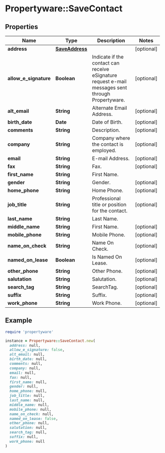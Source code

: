 # Propertyware::SaveContact

## Properties

| Name | Type | Description | Notes |
| ---- | ---- | ----------- | ----- |
| **address** | [**SaveAddress**](SaveAddress.md) |  | [optional] |
| **allow_e_signature** | **Boolean** | Indicate if the contact can receive eSignature request e-mail messages sent through Propertyware. | [optional] |
| **alt_email** | **String** | Alternate Email Address. | [optional] |
| **birth_date** | **Date** | Date of Birth. | [optional] |
| **comments** | **String** | Description. | [optional] |
| **company** | **String** | Company where the contact is employed. | [optional] |
| **email** | **String** | E-mail Address. | [optional] |
| **fax** | **String** | Fax. | [optional] |
| **first_name** | **String** | First Name. |  |
| **gender** | **String** | Gender. | [optional] |
| **home_phone** | **String** | Home Phone. | [optional] |
| **job_title** | **String** | Professional title or position for the contact. | [optional] |
| **last_name** | **String** | Last Name. |  |
| **middle_name** | **String** | First Name. | [optional] |
| **mobile_phone** | **String** | Mobile Phone. | [optional] |
| **name_on_check** | **String** | Name On Check. | [optional] |
| **named_on_lease** | **Boolean** | Is Named On Lease. | [optional] |
| **other_phone** | **String** | Other Phone. | [optional] |
| **salutation** | **String** | Salutation. | [optional] |
| **search_tag** | **String** | SearchTag. | [optional] |
| **suffix** | **String** | Suffix. | [optional] |
| **work_phone** | **String** | Work Phone. | [optional] |

## Example

```ruby
require 'propertyware'

instance = Propertyware::SaveContact.new(
  address: null,
  allow_e_signature: false,
  alt_email: null,
  birth_date: null,
  comments: null,
  company: null,
  email: null,
  fax: null,
  first_name: null,
  gender: null,
  home_phone: null,
  job_title: null,
  last_name: null,
  middle_name: null,
  mobile_phone: null,
  name_on_check: null,
  named_on_lease: false,
  other_phone: null,
  salutation: null,
  search_tag: null,
  suffix: null,
  work_phone: null
)
```

